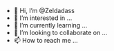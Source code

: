 - 👋 Hi, I’m @Zeldadass
- 👀 I’m interested in ...
- 🌱 I’m currently learning ...
- 💞️ I’m looking to collaborate on ...
- 📫 How to reach me ...

<!---
Zeldadass/Zeldadass is a ✨ special ✨ repository because its `README.md` (this file) appears on your GitHub profile.
You can click the Preview link to take a look at your changes.
--->
